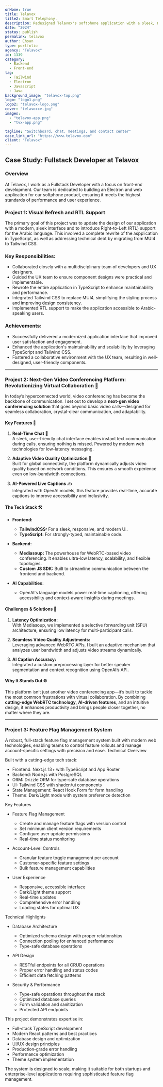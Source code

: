 ```yaml
---
onHome: true
title: Telavox
title2: Smart Telephony.
description: Redesigned Telavox's softphone application with a sleek, modern interface, adding RTL support for Arabic users. Rewrote the application in TypeScript, migrated from MUI4 to Tailwind CSS, and collaborated with UX designers to deliver a scalable, user-friendly solution that boosted performance and engagement.
date: "2024"
status: publish
permalink: telavox
author: Ehsan
type: portfolio
agency: "Telavox"
id: 1339
category:
  - Backend
  - Front-end
tag:
  - Tailwind
  - Electron
  - Javascript
  - Java
background_image: "telavox-top.png"
logo: "logo1.png"
logo2: "telavox-logo.png"
cover: "telavoxcv.jpg"
images:
  - "telavox-app.png"
  - "tvx-app.png"

tagline: "Switchboard, chat, meetings, and contact center"
case_link_url: "https://www.telavox.com"
client: "Telavox"
---
```


<h2>Case Study: Fullstack Developer at Telavox</h2>

<h3>Overview</h3>

<p>At Telavox, I work as a Fullstack Developer with a focus on front-end development. Our team is dedicated to building an Electron and web application for our softphone product, ensuring it meets the highest standards of performance and user experience.</p>

<h3>Project 1: Visual Refresh and RTL Support</h3>

<p>The primary goal of this project was to update the design of our application with a modern, sleek interface and to introduce Right-to-Left (RTL) support for the Arabic language. This involved a complete rewrite of the aspplication in TypeScript, as well as addressing technical debt by migrating from MUI4 to Tailwind CSS.</p>

<h3>Key Responsibilities:</h3>

<ul>
    <li>Collaborated closely with a multidisciplinary team of developers and UX designers.</li>
    <li>Guided the UX team to ensure component designs were practical and implementable.</li>
    <li>Rewrote the entire application in TypeScript to enhance maintainability and performance.</li>
    <li>Integrated Tailwind CSS to replace MUI4, simplifying the styling process and improving design consistency.</li>
    <li>Implemented RTL support to make the application accessible to Arabic-speaking users.</li>
</ul>

<h3>Achievements:</h3>

<ul>
    <li>Successfully delivered a modernized application interface that improved user satisfaction and engagement.</li>
    <li>Enhanced the application's maintainability and scalability by leveraging TypeScript and Tailwind CSS.</li>
    <li>Fostered a collaborative environment with the UX team, resulting in well-designed, user-friendly components.</li>
</ul>

---

### Project 2: **Next-Gen Video Conferencing Platform: Revolutionizing Virtual Collaboration** 🚀

In today’s hyperconnected world, video conferencing has become the backbone of communication. I set out to develop a **next-gen video conferencing solution** that goes beyond basic video calls—designed for seamless collaboration, crystal-clear communication, and adaptability.

#### **Key Features** 🌟

1. **Real-Time Chat** 💬  
   A sleek, user-friendly chat interface enables instant text communication during calls, ensuring nothing is missed. Powered by modern web technologies for low-latency messaging.

2. **Adaptive Video Quality Optimization** 🎥  
   Built for global connectivity, the platform dynamically adjusts video quality based on network conditions. This ensures a smooth experience even on low-bandwidth connections.

3. **AI-Powered Live Captions** ✍️  
   Integrated with OpenAI models, this feature provides real-time, accurate captions to improve accessibility and inclusivity.

#### **The Tech Stack** 🛠️

- **Frontend:**

  - **TailwindCSS:** For a sleek, responsive, and modern UI.
  - **TypeScript:** For strongly-typed, maintainable code.

- **Backend:**

  - **Mediasoup:** The powerhouse for WebRTC-based video conferencing. It enables ultra-low latency, scalability, and flexible topologies.
  - **Custom JS SDK:** Built to streamline communication between the frontend and backend.

- **AI Capabilities:**
  - OpenAI's language models power real-time captioning, offering accessibility and context-aware insights during meetings.

#### **Challenges & Solutions** 🧩

1. **Latency Optimization:**  
   With Mediasoup, we implemented a selective forwarding unit (SFU) architecture, ensuring low latency for multi-participant calls.

2. **Seamless Video Quality Adjustments:**  
   Leveraging advanced WebRTC APIs, I built an adaptive mechanism that analyzes user bandwidth and adjusts video streams dynamically.

3. **AI Caption Accuracy:**  
   Integrated a custom preprocessing layer for better speaker segmentation and context recognition using OpenAI’s API.

#### **Why It Stands Out** 🌐

This platform isn’t just another video conferencing app—it’s built to tackle the most common frustrations with virtual collaboration. By combining **cutting-edge WebRTC technology**, **AI-driven features**, and an intuitive design, it enhances productivity and brings people closer together, no matter where they are.

---

### Project 3: Feature Flag Management System

A robust, full-stack feature flag management system built with modern web technologies, enabling teams to control feature rollouts and manage account-specific settings with precision and ease.
Technical Overview

Built with a cutting-edge tech stack:

- Frontend: Next.js 13+ with TypeScript and App Router
- Backend: Node.js with PostgreSQL
- ORM: Drizzle ORM for type-safe database operations
- UI: Tailwind CSS with shadcn/ui components
- State Management: React Hook Form for form handling
- Theme: Dark/Light mode with system preference detection

Key Features

- Feature Flag Management

  - Create and manage feature flags with version control
  - Set minimum client version requirements
  - Configure user update permissions
  - Real-time status monitoring

- Account-Level Controls

  - Granular feature toggle management per account
  - Customer-specific feature settings
  - Bulk feature management capabilities

- User Experience
  - Responsive, accessible interface
  - Dark/Light theme support
  - Real-time updates
  - Comprehensive error handling
  - Loading states for optimal UX

Technical Highlights

- Database Architecture

  - Optimized schema design with proper relationships
  - Connection pooling for enhanced performance
  - Type-safe database operations

- API Design

  - RESTful endpoints for all CRUD operations
  - Proper error handling and status codes
  - Efficient data fetching patterns

- Security & Performance
  - Type-safe operations throughout the stack
  - Optimized database queries
  - Form validation and sanitization
  - Protected API endpoints

This project demonstrates expertise in:

- Full-stack TypeScript development
- Modern React patterns and best practices
- Database design and optimization
- UI/UX design principles
- Production-grade error handling
- Performance optimization
- Theme system implementation

The system is designed to scale, making it suitable for both startups and enterprise-level applications requiring sophisticated feature flag management.

